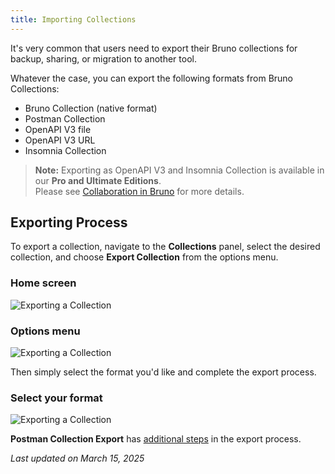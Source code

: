 ```yaml
---
title: Importing Collections
---
```


It's very common that users need to export their Bruno collections for backup, sharing, or migration to another tool.

Whatever the case, you can export the following formats from Bruno Collections:

- Bruno Collection (native format)
- Postman Collection
- OpenAPI V3 file
- OpenAPI V3 URL
- Insomnia Collection

> **Note:** Exporting as OpenAPI V3 and Insomnia Collection is available in our **Pro and Ultimate Editions**.  
> Please see [Collaboration in Bruno](#) for more details.

## Exporting Process

To export a collection, navigate to the **Collections** panel, select the desired collection, and choose **Export Collection** from the options menu.

### Home screen

<!-- ![Home screen](../assets/export-home-screen.png)
 -->

![Exporting a Collection](/img/image3.png)

### Options menu

<!-- ![Options menu](../assets/export-options-menu.png) -->

![Exporting a Collection](/img/image3.png)

Then simply select the format you'd like and complete the export process.

### Select your format

<!-- ![Select format](../assets/export-select-format.png) -->

![Exporting a Collection](/img/image3.png)

**Postman Collection Export** has [additional steps](#) in the export process.

_Last updated on March 15, 2025_
